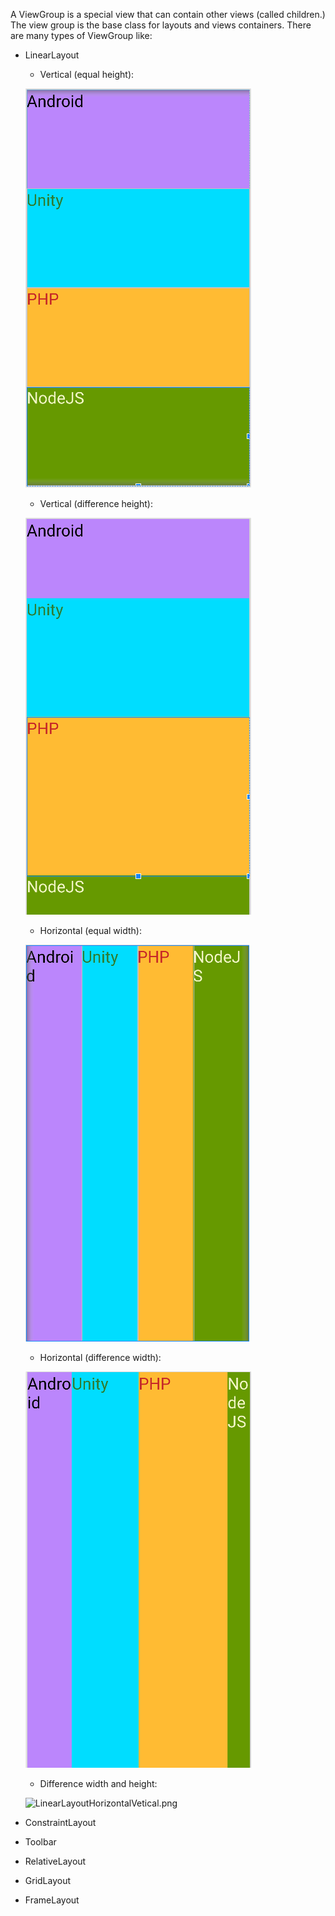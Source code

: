 A ViewGroup is a special view that can contain other views (called children.) The view group is the base class for layouts and views containers.
There are many types of ViewGroup like:
- LinearLayout
    - Vertical (equal height):

    ![LinearLayoutVertival_01.png](./assets/LinearLayoutVertical_01.png)

    - Vertical (difference height):

    ![LinearLayoutVertical_02.png](./assets/LinearLayoutVertical_02.png)
    
    - Horizontal (equal width):

    ![LinearLayoutHorizontal_01.png](./assets/LinearLayoutHorizontal_01.png)

    - Horizontal (difference width):

    ![LinearLayoutHorizontal_02.png](./assets/LinearLayoutHorizontal_02.png)


    - Difference width and height:

    ![LinearLayoutHorizontalVetical.png](./assets/LinearLayoutHorizontalVetical.png)

- ConstraintLayout
- Toolbar
- RelativeLayout
- GridLayout
- FrameLayout